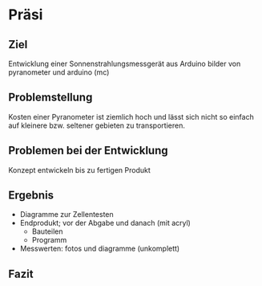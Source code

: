# Präsi
## Ziel
Entwicklung einer Sonnenstrahlungsmessgerät aus Arduino
	bilder von pyranometer und arduino (mc)

## Problemstellung
Kosten einer Pyranometer ist ziemlich hoch und lässt sich nicht so einfach auf kleinere bzw. seltener gebieten zu transportieren.

## Problemen bei der Entwicklung
Konzept entwickeln bis zu fertigen Produkt

## Ergebnis
- Diagramme zur Zellentesten
- Endprodukt; vor der Abgabe und danach (mit acryl)
	- Bauteilen
	- Programm
- Messwerten: fotos und diagramme (unkomplett)

## Fazit